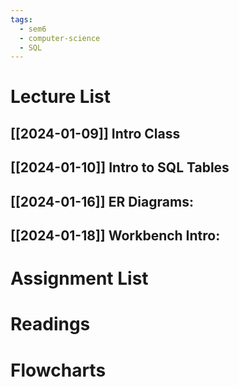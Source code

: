 ```yaml
---
tags:
  - sem6
  - computer-science
  - SQL
---
```

Lecture List
==
## [[2024-01-09]] Intro Class
## [[2024-01-10]] Intro to SQL Tables
## [[2024-01-16]] ER Diagrams:
## [[2024-01-18]] Workbench Intro:

Assignment List
==

Readings
==

Flowcharts
==
